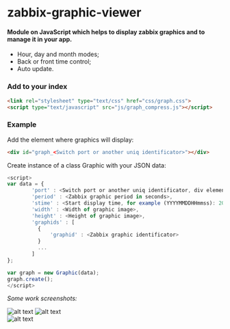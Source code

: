 # zabbix-graphic-viewer
#### Module on JavaScript which helps to display zabbix graphics and to manage it in your app.

- Hour, day and month modes;
- Back or front time control;
- Auto update.

### Add to your index ##
```HTML
<link rel="stylesheet" type="text/css" href="css/graph.css">
<script type="text/javascript" src="js/graph_compress.js"></script>
```
### Example ##
Add the element where graphics will display:
```HTML
<div id="graph_<Switch port or another uniq identificator>"></div>
```
Create instance of a class Graphic with your JSON data:
```javascript
<script>
var data = {
        'port' : <Switch port or another uniq identificator, div element id must be as this one>,
        'period' : <Zabbix graphic period in seconds>,
        'stime' : <Start display time, for example (YYYYMMDDHHmmss): 20170418214112>,
        'width' : <Width of graphic image>,
        'height' : <Height of graphic image>,
        'graphids' : [
          {
              'graphid' : <Zabbix graphic identificator>
          }
          ...
        ]
};

var graph = new Graphic(data);
graph.create();
</script>
```
*Some work screenshots:*

![alt text](http://i.piccy.info/i9/01340d3eaa7c41c444189d2c5f9597ee/1492542969/52312/1138734/Screenshot_105_.png "Hour") 
![alt text](http://i.piccy.info/i9/7449e3dd5d4a595c4ff58e219f9c78b9/1492543570/50742/1138734/Screenshot_106_.png "Day")  
![alt text](http://i.piccy.info/i9/830eb9b3b2279616b15b9a7bcbcd85cc/1492543093/56033/1138734/Screenshot_107_.png "Month") 
